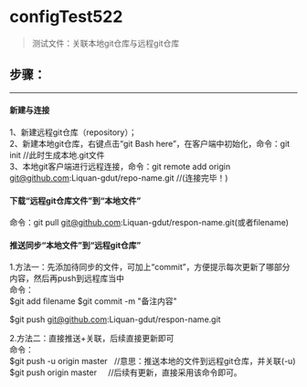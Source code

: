 # configTest522
> 测试文件：关联本地git仓库与远程git仓库

## 步骤：
-------
#### 新建与连接

1、新建远程git仓库（repository）；<br>
2、新建本地git仓库，右键点击“git Bash here”，在客户端中初始化，命令：git init  //此时生成本地.git文件<br>
3、本地git客户端进行远程连接，命令：git remote add origin git@github.com:Liquan-gdut/repo-name.git    //(连接完毕！)

#### 下载“远程git仓库文件”到“本地文件”

命令：git pull git@github.com:Liquan-gdut/respon-name.git(或者filename)

#### 推送同步“本地文件”到“远程git仓库”

1.方法一：先添加待同步的文件，可加上“commit”，方便提示每次更新了哪部分内容，然后再push到远程库当中<br>
命令：<br>
$git add filename
$git commit -m "备注内容"

$git push git@github.com:Liquan-gdut/respon-name.git<br>


2.方法二：直接推送+关联，后续直接更新即可<br>
命令：<br>
$git push -u origin master   //意思：推送本地的文件到远程git仓库，并关联(-u)<br>
$git push origin master     //后续有更新，直接采用该命令即可。<br>
